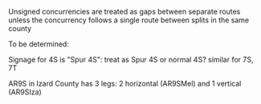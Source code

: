 Unsigned concurrencies are treated as gaps between separate routes unless the concurrency follows a single route between splits in the same county

To be determined:

Signage for 4S is "Spur 4S": treat as Spur 4S or normal 4S?
similar for 7S, 7T

AR9S in Izard County has 3 legs: 2 horizontal (AR9SMel) and 1 vertical (AR9SIza)
